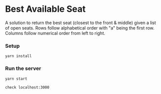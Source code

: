 # Best Available Seat
A solution to return the best seat (closest to the front & middle)
given a list of open seats. Rows follow alphabetical order
with "a" being the first row. Columns follow numerical order
from left to right.

### Setup
```shell
yarn install
```

### Run the server
```shell
yarn start
```

`check localhost:3000`
